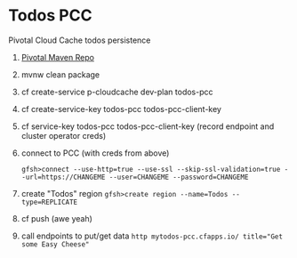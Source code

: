 # Todos PCC

Pivotal Cloud Cache todos persistence

1. [Pivotal Maven Repo](https://gemfire.docs.pivotal.io/gemfire/getting_started/installation/obtain_gemfire_maven.html)

1. mvnw clean package

1. cf create-service p-cloudcache dev-plan todos-pcc

1. cf create-service-key todos-pcc todos-pcc-client-key

1. cf service-key todos-pcc todos-pcc-client-key (record endpoint and cluster operator creds)

1. connect to PCC (with creds from above)

    ```gfsh>connect --use-http=true --use-ssl --skip-ssl-validation=true --url=https://CHANGEME --user=CHANGEME --password=CHANGEME```
    
1. create "Todos" region ```gfsh>create region --name=Todos --type=REPLICATE```

1. cf push (awe yeah)

1. call endpoints to put/get data `http mytodos-pcc.cfapps.io/ title="Get some Easy Cheese"`